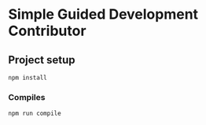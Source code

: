 # Simple Guided Development Contributor

## Project setup
```
npm install
```

### Compiles
```
npm run compile
```
